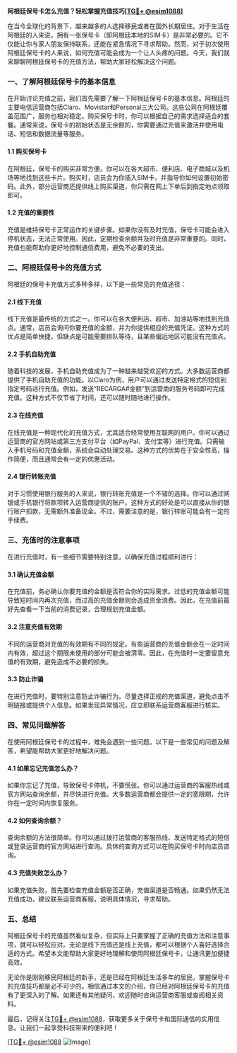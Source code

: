 **阿根廷保号卡怎么充值？轻松掌握充值技巧[[TG💪+ @esim1088](https://t.me/s/esim1088)]**

在当今全球化的背景下，越来越多的人选择移民或者在国外长期居住。对于生活在阿根廷的人来说，拥有一张保号卡（即阿根廷本地的SIM卡）是非常必要的。它不仅能让你与家人朋友保持联系，还能在紧急情况下寻求帮助。然而，对于初次使用阿根廷保号卡的人来说，如何充值可能会成为一个让人头疼的问题。今天，我们就来聊聊阿根廷保号卡的充值方法，帮助大家轻松解决这个问题。

### 一、了解阿根廷保号卡的基本信息

在开始讨论充值之前，我们首先需要了解一下阿根廷保号卡的基本信息。阿根廷的主要电信运营商包括Claro、Movistar和Personal三大公司。这些公司在阿根廷覆盖范围广，服务也相对稳定。购买保号卡时，你可以根据自己的需求选择适合的套餐。通常来说，保号卡的初始状态是无余额的，你需要通过充值来激活并使用电话、短信和数据流量等服务。

#### 1.1 购买保号卡

在阿根廷，保号卡的购买非常方便。你可以在各大超市、便利店、电子商城以及机场等地找到这些卡片。购买时，店员会为你插入SIM卡，并指导你如何设置初始密码。此外，部分运营商还提供线上购买渠道，你只需在网上下单后到指定地点领取即可。

#### 1.2 充值的重要性

充值是维持保号卡正常运作的关键步骤。如果你没有及时充值，保号卡可能会进入停机状态，无法正常使用。因此，定期检查余额并及时充值是非常重要的。同时，充值也能帮助你更好地控制通信费用，避免不必要的支出。

### 二、阿根廷保号卡的充值方式

阿根廷的保号卡充值方式多种多样，以下是一些常见的充值途径：

#### 2.1 线下充值

线下充值是最传统的方式之一。你可以在各大便利店、超市、加油站等地找到充值点。通常，店员会询问你要充值的金额，并为你提供相应的充值凭证。这种方式的优点是简单快捷，但缺点是可能需要排队等待，且某些偏远地区可能没有充值点。

#### 2.2 手机自助充值

随着科技的发展，手机自助充值成为了一种越来越受欢迎的方式。大多数运营商都提供了手机自助充值的功能。以Claro为例，用户可以通过发送特定格式的短信到指定号码进行充值。例如，发送“RECARGA#金额”到运营商的服务号码即可完成充值。这种方式不仅节省了时间，还可以随时随地进行操作。

#### 2.3 在线充值

在线充值是一种现代化的充值方式，尤其适合经常使用互联网的用户。你可以通过运营商的官方网站或第三方支付平台（如PayPal、支付宝等）进行充值。只需输入手机号码和充值金额，系统会自动处理交易。这种方式的优势在于安全性高，操作简便，而且通常会有一定的优惠活动。

#### 2.4 银行转账充值

对于习惯使用银行服务的人来说，银行转账充值是一个不错的选择。你可以通过网银或手机银行将款项转入运营商提供的账户。这种方式的好处是可以直接从你的银行账户扣款，无需额外准备现金。不过，需要注意的是，银行转账可能会有一定的手续费。

### 三、充值时的注意事项

在进行充值时，有一些细节需要特别注意，以确保充值过程顺利进行：

#### 3.1 确认充值金额

在充值前，务必确认你要充值的金额是否符合你的实际需求。过低的充值金额可能导致短时间内再次充值，而过高的充值金额则会造成资金浪费。因此，在充值前最好先查看一下当前的消费记录，合理规划充值金额。

#### 3.2 注意充值有效期

不同的运营商对充值的有效期有不同的规定。有些运营商的充值金额会在一定时间内有效，超过这个期限未使用的部分可能会被清零。因此，在充值时一定要留意充值的有效期，避免造成不必要的损失。

#### 3.3 防止诈骗

在进行充值时，要特别注意防止诈骗行为。尽量选择正规的充值渠道，避免点击不明链接或提供个人信息。如果发现异常情况，应立即联系运营商客服进行核实。

### 四、常见问题解答

在使用阿根廷保号卡的过程中，难免会遇到一些问题。以下是一些常见的问题及解答，希望能帮助大家更好地解决问题。

#### 4.1 如果忘记充值怎么办？

如果你忘记了充值，导致保号卡停机，不要慌张。你可以通过运营商的客服热线或官方网站查询余额，并尽快进行充值。大多数运营商都会提供一定的宽限期，允许你在一定时间内恢复服务。

#### 4.2 如何查询余额？

查询余额的方法很简单。你可以通过拨打运营商的客服热线、发送特定格式的短信或登录运营商的官方网站进行查询。具体的查询方式可以在购买保号卡时向店员咨询。

#### 4.3 充值失败怎么办？

如果充值失败，首先要检查充值金额是否正确，充值渠道是否畅通。如果仍然无法充值成功，建议联系运营商客服，说明具体情况，寻求帮助。

### 五、总结

阿根廷保号卡的充值虽然看似复杂，但实际上只要掌握了正确的充值方法和注意事项，就可以轻松应对。无论是线下充值还是线上充值，都可以根据个人喜好选择合适的方式。希望本文能帮助大家更好地理解和使用阿根廷保号卡，让通讯更加便捷高效。

无论你是刚刚移民阿根廷的新手，还是已经在阿根廷生活多年的居民，掌握保号卡的充值技巧都是必不可少的。相信通过本文的介绍，你已经对阿根廷保号卡的充值有了更深入的了解。如果还有其他疑问，欢迎随时咨询运营商客服或查阅相关资料。

最后，记得关注[TG💪+ @esim1088](https://t.me/s/esim1088)，获取更多关于保号卡和国际通信的实用信息。让我们一起享受科技带来的便利吧！

[[TG💪+ @esim1088](https://t.me/s/esim1088) ![Image](https://i.postimg.cc/4NQfJmqS/Snipaste-2025-05-13-00-14-12.png)]